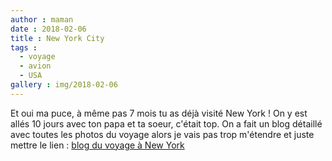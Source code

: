 ```yaml
---
author : maman
date : 2018-02-06
title : New York City
tags : 
  - voyage
  - avion
  - USA
gallery : img/2018-02-06
---
```


Et oui ma puce, à même pas 7 mois tu as déjà visité New York ! On y est allés 10 jours avec ton papa et ta soeur, c'était top. On a fait un blog détaillé avec toutes les photos du voyage alors je vais pas trop m'étendre et juste mettre le lien : [blog du voyage à New York](https://travel.purrple.cat/nyc-2018/)